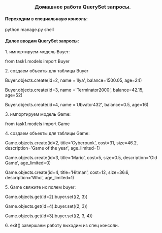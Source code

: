 <h3 align="center">Домашнее работа QuerySet запросы. </h3>
<h4>Переходим в специальнаую консоль:</h4>
<p>python manage.py shell</p>
<h4> Далее вводим QuerySet запросы:</h4>
<p>1. импортируем модель Buyer:</p>
<p>from task1.models import Buyer</p>
<p>2. создаем объекты для таблицы Buyer</p>
<p>Buyer.objects.create(id=2, name ='Ilya', balance=1500.05, age=24)</p>
<p>Buyer.objects.create(id=3, name ='Terminator2000', balance=42.15, age=52)</p>
<p>Buyer.objects.create(id=4, name ='Ubvator432', balance=0.5, age=16)</p>
<p>3. импортируем модель Game:</p>
<p>from task1.models import Game</p>
<p>4. создаем объекты для таблицы Game:</p>
<p>Game.objects.create(id=2, title='Cyberpunk', cost=31, size=46.2, description='Game of the year', age_limited=1)</p>
<p>Game.objects.create(id=3, title='Mario', cost=5, size=0.5, description='Old Game', age_limited=0)</p>
<p>Game.objects.create(id=4, title='Hitman', cost=12, size=36.6, description='Who', age_limited=1)</p>
<p>5. Game свяжите их полем buyer:</p> 
<p>Game.objects.get(id=2).buyer.set((2, 3))</p>
<p>Game.objects.get(id=4).buyer.set((2, 3))</p>
<p>Game.objects.get(id=3).buyer.set((2, 3, 4))</p>
<p>6. exit() завершаем работу выходим из спец консоли.</p>

